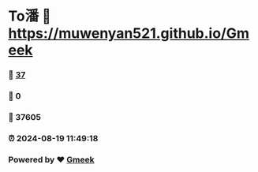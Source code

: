 # To潘 :link: https://muwenyan521.github.io/Gmeek 
### :page_facing_up: [37](https://muwenyan521.github.io/Gmeek/tag.html) 
### :speech_balloon: 0 
### :hibiscus: 37605 
### :alarm_clock: 2024-08-19 11:49:18 
### Powered by :heart: [Gmeek](https://github.com/Meekdai/Gmeek)
